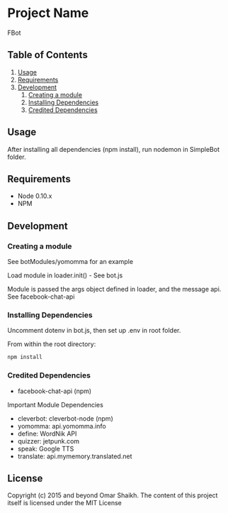 # Project Name

FBot

## Table of Contents

1. [Usage](#Usage)
1. [Requirements](#requirements)
1. [Development](#development)
    1. [Creating a module](#creating-a-module)
    2. [Installing Dependencies](#installing-dependencies)
    1. [Credited Dependencies](#credited-dependencies)


## Usage

After installing all dependencies (npm install), run nodemon in SimpleBot folder.  

## Requirements

- Node 0.10.x
- NPM

## Development

### Creating a module

See botModules/yomomma for an example

Load module in loader.init() - See bot.js

Module is passed the args object defined in loader, and the message api. See facebook-chat-api

### Installing Dependencies

Uncomment dotenv in bot.js, then set up .env in root folder.

From within the root directory:

```sh
npm install
```

### Credited Dependencies

- facebook-chat-api (npm)

Important Module Dependencies

- cleverbot: cleverbot-node (npm)
- yomomma: api.yomomma.info
- define: WordNik API
- quizzer: jetpunk.com
- speak: Google TTS
- translate: api.mymemory.translated.net

## License

Copyright (c) 2015 and beyond Omar Shaikh. The content of this project itself is licensed under the MIT License
